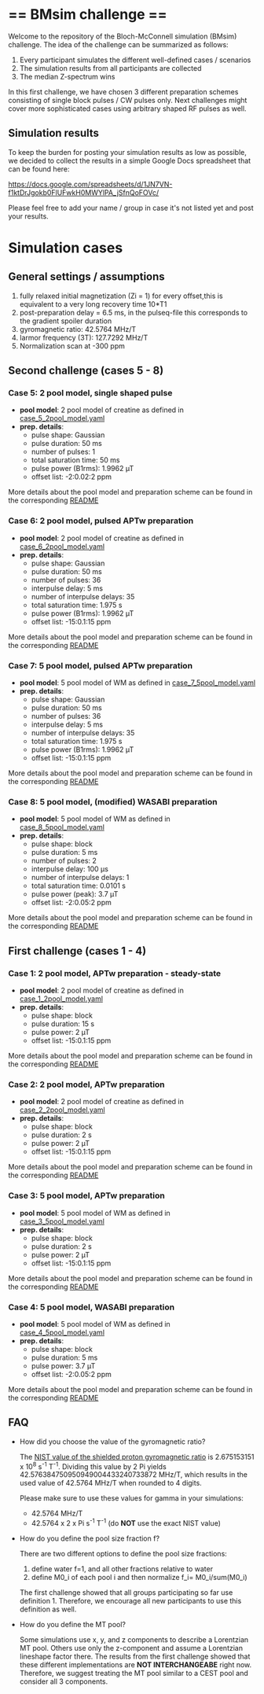# == BMsim challenge ==

Welcome to the repository of the Bloch-McConnell simulation (BMsim) challenge.
The idea of the challenge can be summarized as follows:

  1) Every participant simulates the different well-defined cases / scenarios
  2) The simulation results from all participants are collected
  3) The median Z-spectrum wins

In this first challenge, we have chosen 3 different preparation schemes consisting of single block pulses / CW pulses only. Next challenges might cover more sophisticated cases using arbitrary shaped RF pulses as well.

## Simulation results

To keep the burden for posting your simulation results as low as possible, we decided to collect the results in a simple
Google Docs spreadsheet that can be found here:

<https://docs.google.com/spreadsheets/d/1JN7VN-f1ktDrJgokb0FlUFwkH0MWYlPA_jSfnQoFOVc/>

Please feel free to add your name / group in case it's not listed yet and post your results.

# Simulation cases

## General settings / assumptions

  1) fully relaxed initial magnetization (Zi = 1) for every offset,this is equivalent to a very long recovery time 10*T1
  2) post-preparation delay = 6.5 ms, in the pulseq-file this corresponds to the gradient spoiler duration
  3) gyromagnetic ratio: 42.5764 MHz/T
  4) larmor frequency (3T): 127.7292 MHz/T  
  5) Normalization scan at -300 ppm

## Second challenge (cases 5 - 8)

### Case 5: 2 pool model, single shaped pulse

- **pool model**: 2 pool model of creatine as defined in [case_5_2pool_model.yaml](/case_5/case_5_2pool_model.yaml)
- **prep. details**:
  - pulse shape: Gaussian
  - pulse duration: 50 ms
  - number of pulses: 1
  - total saturation time: 50 ms
  - pulse power (B1rms): 1.9962 µT
  - offset list: -2:0.02:2 ppm

More details about the pool model and preparation scheme can be found in the corresponding [README](/case_5/README.md)

### Case 6: 2 pool model, pulsed APTw preparation

- **pool model**: 2 pool model of creatine as defined in [case_6_2pool_model.yaml](/case_6/case_6_2pool_model.yaml)
- **prep. details**:
  - pulse shape: Gaussian
  - pulse duration: 50 ms
  - number of pulses: 36
  - interpulse delay: 5 ms
  - number of interpulse delays: 35
  - total saturation time: 1.975 s
  - pulse power (B1rms): 1.9962 µT
  - offset list: -15:0.1:15 ppm

More details about the pool model and preparation scheme can be found in the corresponding [README](/case_6/README.md)

### Case 7: 5 pool model, pulsed APTw preparation

- **pool model**: 5 pool model of WM as defined in [case_7_5pool_model.yaml](/case_7/case_7_5pool_model.yaml)
- **prep. details**:
  - pulse shape: Gaussian
  - pulse duration: 50 ms
  - number of pulses: 36
  - interpulse delay: 5 ms
  - number of interpulse delays: 35
  - total saturation time: 1.975 s
  - pulse power (B1rms): 1.9962 µT
  - offset list: -15:0.1:15 ppm

More details about the pool model and preparation scheme can be found in the corresponding [README](/case_7/README.md)

### Case 8: 5 pool model, (modified) WASABI preparation

- **pool model**: 5 pool model of WM as defined in [case_8_5pool_model.yaml](/case_8/case_8_5pool_model.yaml)
- **prep. details**:
  - pulse shape: block
  - pulse duration: 5 ms
  - number of pulses: 2
  - interpulse delay: 100 µs
  - number of interpulse delays: 1
  - total saturation time: 0.0101 s
  - pulse power (peak): 3.7 µT
  - offset list: -2:0.05:2 ppm

More details about the pool model and preparation scheme can be found in the corresponding [README](/case_8/README.md)

## First challenge (cases 1 - 4)

### Case 1: 2 pool model, APTw preparation - steady-state

- **pool model**: 2 pool model of creatine as defined in [case_1_2pool_model.yaml](/case_1/case_1_2pool_model.yaml)
- **prep. details**:
  - pulse shape: block
  - pulse duration: 15 s
  - pulse power: 2 µT
  - offset list: -15:0.1:15 ppm

More details about the pool model and preparation scheme can be found in the corresponding [README](/case_1/README.md)

### Case 2: 2 pool model, APTw preparation

- **pool model**: 2 pool model of creatine as defined in [case_2_2pool_model.yaml](/case_2/case_2_2pool_model.yaml)
- **prep. details**:
  - pulse shape: block
  - pulse duration: 2 s
  - pulse power: 2 µT
  - offset list: -15:0.1:15 ppm

More details about the pool model and preparation scheme can be found in the corresponding [README](/case_2/README.md)

### Case 3: 5 pool model, APTw preparation

- **pool model**: 5 pool model of WM as defined in [case_3_5pool_model.yaml](/case_3/case_3_5pool_model.yaml)
- **prep. details**:
  - pulse shape: block
  - pulse duration: 2 s
  - pulse power: 2 µT
  - offset list: -15:0.1:15 ppm

More details about the pool model and preparation scheme can be found in the corresponding [README](/case_3/README.md)

### Case 4: 5 pool model, WASABI preparation

- **pool model**: 5 pool model of WM as defined in [case_4_5pool_model.yaml](/case_4/case_4_5pool_model.yaml)
- **prep. details**:
  - pulse shape: block
  - pulse duration: 5 ms
  - pulse power: 3.7 µT
  - offset list: -2:0.05:2 ppm

More details about the pool model and preparation scheme can be found in the corresponding [README](/case_4/README.md)

## FAQ

- How did you choose the value of the gyromagnetic ratio?

  The [NIST value of the shielded proton gyromagnetic ratio](https://physics.nist.gov/cgi-bin/cuu/Value?gammapp) is
  2.675153151 x 10<sup>8</sup> s<sup>-1</sup> T<sup>-1</sup>. Dividing this value by 2 Pi yields 42.576384750950949004433240733872 MHz/T, which results
  in the used value of 42.5764 MHz/T when rounded to 4 digits.

  Please make sure to use these values for gamma in your simulations:

  - 42.5764 MHz/T
  - 42.5764 x 2 x Pi s<sup>-1</sup> T<sup>-1</sup> (do **NOT** use the exact NIST value)

- How do you define the pool size fraction f?

  There are two different options to define the pool size fractions:
  1) define water f=1, and all other fractions relative to water
  2) define M0_i of each pool i and then normalize f_i= M0_i/sum(M0_i)

  The first challenge showed that all groups participating so far use definition 1. Therefore, we encourage all new participants to use this definition as well.

- How do you define the MT pool?

  Some simulations use x, y, and z components to describe a Lorentzian MT pool.
  Others use only the z-component and assume a Lorentzian lineshape factor there.
  The results from the first challenge showed that these different implementations are **NOT INTERCHANGEABE** right now. Therefore, we suggest treating the MT pool similar to a CEST pool and consider all 3 components.
